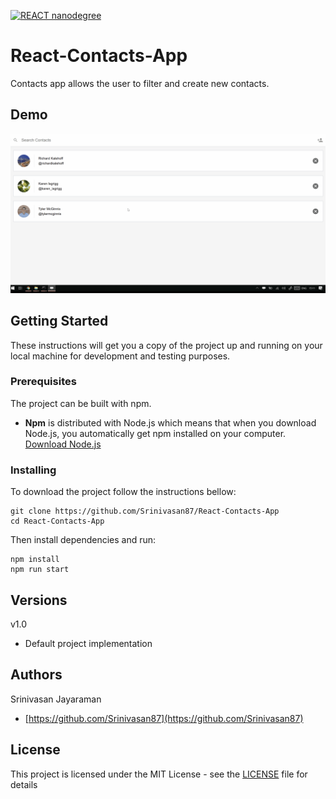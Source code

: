 [![REACT nanodegree](https://img.shields.io/badge/udacity-REACTND-02b3e4.svg?style=flat)](https://www.udacity.com/course/react-nanodegree--nd019)
# React-Contacts-App

Contacts app allows the user to filter and create new contacts.

## Demo
![Gif](https://github.com/Srinivasan87/React-Contacts-App/blob/master/Contacts.gif)

## Getting Started

These instructions will get you a copy of the project up and running on your local machine for development and testing purposes.

### Prerequisites

The project can be built with npm.

* **Npm** is distributed with Node.js which means that when you download Node.js, you automatically get npm installed on your computer. [Download Node.js](https://nodejs.org/en/download/)

### Installing

To download the project follow the instructions bellow:

```
git clone https://github.com/Srinivasan87/React-Contacts-App
cd React-Contacts-App
```

Then install dependencies and run:

```
npm install
npm run start
```

## Versions

v1.0
* Default project implementation

## Authors

Srinivasan Jayaraman
* [https://github.com/Srinivasan87](https://github.com/Srinivasan87)

## License

This project is licensed under the MIT License - see the [LICENSE](LICENSE) file for details
